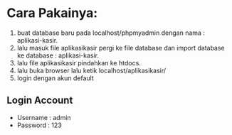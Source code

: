 # Cara Pakainya:
1. buat database baru pada localhost/phpmyadmin dengan nama : aplikasi-kasir.
2. lalu masuk file aplikasikasir pergi ke file database dan import database ke database : aplikasi-kasir.
3. lalu file aplikasikasir pindahkan ke htdocs.
4. lalu buka browser lalu ketik localhost/aplikasikasir/
5. login dengan akun default

## Login Account
- Username : admin
- Password : 123
